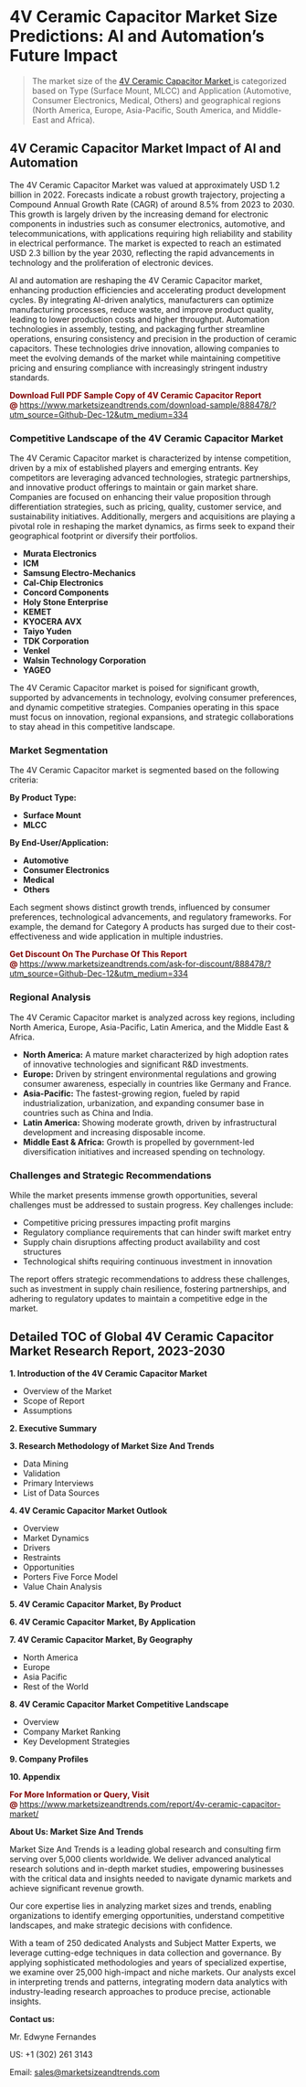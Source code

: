 <H1>4V Ceramic Capacitor Market Size Predictions: AI and Automation’s Future Impact</H1><blockquote><p>The market size of the <a href="https://www.marketsizeandtrends.com/download-sample/888478/?utm_source=Github-Dec-12&amp;utm_medium=334" target="_blank">4V Ceramic Capacitor Market </a>is categorized based on Type (Surface Mount, MLCC) and Application (Automotive, Consumer Electronics, Medical, Others) and geographical regions (North America, Europe, Asia-Pacific, South America, and Middle-East and Africa).</p></blockquote><p><h2>4V Ceramic Capacitor Market Impact of AI and Automation</h2><p>The 4V Ceramic Capacitor Market was valued at approximately USD 1.2 billion in 2022. Forecasts indicate a robust growth trajectory, projecting a Compound Annual Growth Rate (CAGR) of around 8.5% from 2023 to 2030. This growth is largely driven by the increasing demand for electronic components in industries such as consumer electronics, automotive, and telecommunications, with applications requiring high reliability and stability in electrical performance. The market is expected to reach an estimated USD 2.3 billion by the year 2030, reflecting the rapid advancements in technology and the proliferation of electronic devices.</p><p>AI and automation are reshaping the 4V Ceramic Capacitor market, enhancing production efficiencies and accelerating product development cycles. By integrating AI-driven analytics, manufacturers can optimize manufacturing processes, reduce waste, and improve product quality, leading to lower production costs and higher throughput. Automation technologies in assembly, testing, and packaging further streamline operations, ensuring consistency and precision in the production of ceramic capacitors. These technologies drive innovation, allowing companies to meet the evolving demands of the market while maintaining competitive pricing and ensuring compliance with increasingly stringent industry standards.</p></p><p><strong><span style="color: #800000;">Download Full PDF Sample Copy of 4V Ceramic Capacitor Report @</span>&nbsp;</strong><a href="https://www.marketsizeandtrends.com/download-sample/888478/?utm_source=Github-Dec-12&amp;utm_medium=334">https://www.marketsizeandtrends.com/download-sample/888478/?utm_source=Github-Dec-12&amp;utm_medium=334</a></p><h3>Competitive Landscape of the 4V Ceramic Capacitor Market</h3><p>The 4V Ceramic Capacitor market is characterized by intense competition, driven by a mix of established players and emerging entrants. Key competitors are leveraging advanced technologies, strategic partnerships, and innovative product offerings to maintain or gain market share. Companies are focused on enhancing their value proposition through differentiation strategies, such as pricing, quality, customer service, and sustainability initiatives. Additionally, mergers and acquisitions are playing a pivotal role in reshaping the market dynamics, as firms seek to expand their geographical footprint or diversify their portfolios.</p><p><strong><p><ul><li>Murata Electronics </li><li> ICM </li><li> Samsung Electro-Mechanics </li><li> Cal-Chip Electronics </li><li> Concord Components </li><li> Holy Stone Enterprise </li><li> KEMET </li><li> KYOCERA AVX </li><li> Taiyo Yuden </li><li> TDK Corporation </li><li> Venkel </li><li> Walsin Technology Corporation </li><li> YAGEO</p></li></ul></p></strong></p><p>The 4V Ceramic Capacitor market is poised for significant growth, supported by advancements in technology, evolving consumer preferences, and dynamic competitive strategies. Companies operating in this space must focus on innovation, regional expansions, and strategic collaborations to stay ahead in this competitive landscape.</p><h3>Market Segmentation</h3><p>The 4V Ceramic Capacitor market is segmented based on the following criteria:</p><p><strong>By Product Type:</strong></p><p><strong><p><ul><li>Surface Mount </li><li> MLCC</p></li></ul></p></strong></p><p><strong>By End-User/Application:</strong></p><p><strong><p><ul><li>Automotive </li><li> Consumer Electronics </li><li> Medical </li><li> Others</p></li></ul></p></strong></p><p>Each segment shows distinct growth trends, influenced by consumer preferences, technological advancements, and regulatory frameworks. For example, the demand for Category A products has surged due to their cost-effectiveness and wide application in multiple industries.</p><p><strong><span style="color: #800000;">Get Discount On The Purchase Of This Report @&nbsp;</span></strong><a href="https://www.marketsizeandtrends.com/ask-for-discount/888478/?utm_source=Github-Dec-12&amp;utm_medium=334">https://www.marketsizeandtrends.com/ask-for-discount/888478/?utm_source=Github-Dec-12&amp;utm_medium=334</a></p><h3>Regional Analysis</h3><p>The 4V Ceramic Capacitor market is analyzed across key regions, including North America, Europe, Asia-Pacific, Latin America, and the Middle East &amp; Africa.</p><ul><li><strong>North America:</strong> A mature market characterized by high adoption rates of innovative technologies and significant R&amp;D investments.</li><li><strong>Europe:</strong> Driven by stringent environmental regulations and growing consumer awareness, especially in countries like Germany and France.</li><li><strong>Asia-Pacific:</strong> The fastest-growing region, fueled by rapid industrialization, urbanization, and expanding consumer base in countries such as China and India.</li><li><strong>Latin America:</strong> Showing moderate growth, driven by infrastructural development and increasing disposable income.</li><li><strong>Middle East &amp; Africa:</strong> Growth is propelled by government-led diversification initiatives and increased spending on technology.</li></ul><h3>Challenges and Strategic Recommendations</h3><p>While the market presents immense growth opportunities, several challenges must be addressed to sustain progress. Key challenges include:</p><ul><li>Competitive pricing pressures impacting profit margins</li><li>Regulatory compliance requirements that can hinder swift market entry</li><li>Supply chain disruptions affecting product availability and cost structures</li><li>Technological shifts requiring continuous investment in innovation</li></ul><p>The report offers strategic recommendations to address these challenges, such as investment in supply chain resilience, fostering partnerships, and adhering to regulatory updates to maintain a competitive edge in the market.</p><h2>Detailed TOC of Global 4V Ceramic Capacitor Market Research Report, 2023-2030</h2><p><strong>1. Introduction of the 4V Ceramic Capacitor Market</strong></p><ul><li>Overview of the Market</li><li>Scope of Report</li><li>Assumptions&nbsp;</li></ul><p><strong>2. Executive Summary</strong></p><p><strong>3. Research Methodology of <strong>Market Size And Trends</strong></strong></p><ul><li>Data Mining</li><li>Validation</li><li>Primary Interviews</li><li>List of Data Sources&nbsp;</li></ul><p><strong>4. 4V Ceramic Capacitor Market Outlook</strong></p><ul><li>Overview</li><li>Market Dynamics</li><li>Drivers</li><li>Restraints</li><li>Opportunities</li><li>Porters Five Force Model</li><li>Value Chain Analysis&nbsp;</li></ul><p><strong>5. 4V Ceramic Capacitor Market, By Product</strong></p><p><strong>6. 4V Ceramic Capacitor Market, By Application</strong></p><p><strong>7. 4V Ceramic Capacitor Market, By Geography</strong></p><ul><li>North America</li><li>Europe</li><li>Asia Pacific</li><li>Rest of the World&nbsp;</li></ul><p><strong>8. 4V Ceramic Capacitor Market Competitive Landscape</strong></p><ul><li>Overview</li><li>Company Market Ranking</li><li>Key Development Strategies&nbsp;</li></ul><p><strong>9. Company Profiles</strong></p><p><strong>10. Appendix</strong></p><p><strong><span style="color: #800000;">For More Information or Query, Visit @&nbsp;</span></strong><a href="https://www.marketsizeandtrends.com/report/4v-ceramic-capacitor-market/">https://www.marketsizeandtrends.com/report/4v-ceramic-capacitor-market/</a></p><p></p><p><strong>About Us:&nbsp;Market Size And Trends</strong></p><p>Market Size And Trends&nbsp;is a leading global research and consulting firm serving over 5,000 clients worldwide. We deliver advanced analytical research solutions and in-depth market studies, empowering businesses with the critical data and insights needed to navigate dynamic markets and achieve significant revenue growth.</p><p>Our core expertise lies in analyzing market sizes and trends, enabling organizations to identify emerging opportunities, understand competitive landscapes, and make strategic decisions with confidence.</p><p>With a team of 250 dedicated Analysts and Subject Matter Experts, we leverage cutting-edge techniques in data collection and governance. By applying sophisticated methodologies and years of specialized expertise, we examine over 25,000 high-impact and niche markets. Our analysts excel in interpreting trends and patterns, integrating modern data analytics with industry-leading research approaches to produce precise, actionable insights.</p><p><strong>Contact us:</strong></p><p>Mr. Edwyne Fernandes</p><p>US: +1 (302) 261 3143</p><p>Email: <a href="mailto:sales@marketsizeandtrends.com">sales@marketsizeandtrends.com</a>&nbsp;</p>
